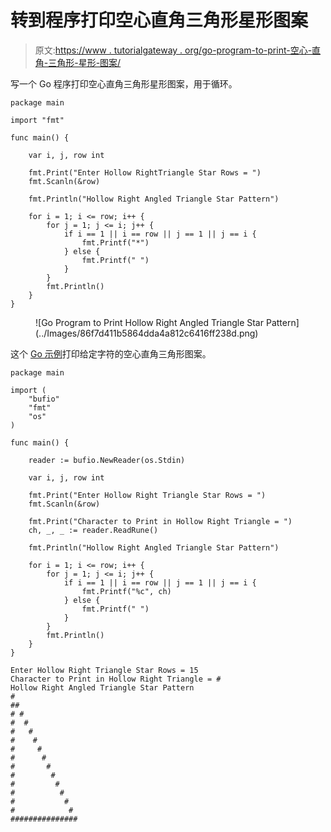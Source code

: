 # 转到程序打印空心直角三角形星形图案

> 原文:[https://www . tutorialgateway . org/go-program-to-print-空心-直角-三角形-星形-图案/](https://www.tutorialgateway.org/go-program-to-print-hollow-right-angled-triangle-star-pattern/)

写一个 Go 程序打印空心直角三角形星形图案，用于循环。

```
package main

import "fmt"

func main() {

	var i, j, row int

	fmt.Print("Enter Hollow RightTriangle Star Rows = ")
	fmt.Scanln(&row)

	fmt.Println("Hollow Right Angled Triangle Star Pattern")

	for i = 1; i <= row; i++ {
		for j = 1; j <= i; j++ {
			if i == 1 || i == row || j == 1 || j == i {
				fmt.Printf("*")
			} else {
				fmt.Printf(" ")
			}
		}
		fmt.Println()
	}
}
```

<figure class="wp-block-image size-large">![Go Program to Print Hollow Right Angled Triangle Star Pattern](../Images/86f7d411b5864dda4a812c6416ff238d.png)</figure>

这个 [Go 示例](https://www.tutorialgateway.org/go-programs/)打印给定字符的空心直角三角形图案。

```
package main

import (
	"bufio"
	"fmt"
	"os"
)

func main() {

	reader := bufio.NewReader(os.Stdin)

	var i, j, row int

	fmt.Print("Enter Hollow Right Triangle Star Rows = ")
	fmt.Scanln(&row)

	fmt.Print("Character to Print in Hollow Right Triangle = ")
	ch, _, _ := reader.ReadRune()

	fmt.Println("Hollow Right Angled Triangle Star Pattern")

	for i = 1; i <= row; i++ {
		for j = 1; j <= i; j++ {
			if i == 1 || i == row || j == 1 || j == i {
				fmt.Printf("%c", ch)
			} else {
				fmt.Printf(" ")
			}
		}
		fmt.Println()
	}
}
```

```
Enter Hollow Right Triangle Star Rows = 15
Character to Print in Hollow Right Triangle = #
Hollow Right Angled Triangle Star Pattern
#
##
# #
#  #
#   #
#    #
#     #
#      #
#       #
#        #
#         #
#          #
#           #
#            #
###############
```